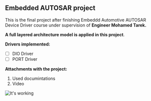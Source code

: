 ## Embedded AUTOSAR project

This is the final project after finishing Embeddd Automotive AUTOSAR Device Driver course under supervision of **Engineer Mohamed Tarek.**

**A full layered architecture model is applied in this project**.

**Drivers implemented:**
- [ ] DIO Driver
- [ ] PORT Driver

**Attachments with the project:**
1. Used documintations 
2. Video 

![It's working](/attachments/video.gif)
